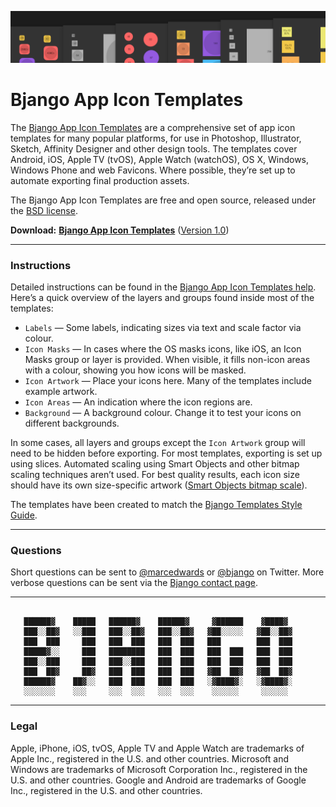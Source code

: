 ![](/Help/images/hero.png)

# Bjango App Icon Templates

The [Bjango App Icon Templates](https://bjango.com/designresources/) are a comprehensive set of app icon templates for many popular platforms, for use in Photoshop, Illustrator, Sketch, Affinity Designer and other design tools. The templates cover Android, iOS, Apple TV (tvOS), Apple Watch (watchOS), OS X, Windows, Windows Phone and web Favicons. Where possible, they’re set up to automate exporting final production assets.

The Bjango App Icon Templates are free and open source, released under the [BSD license](https://github.com/bjango/Bjango-Templates/blob/master/License.md).

**Download:** **[Bjango App Icon Templates](https://github.com/bjango/Bjango-Templates/archive/master.zip)** ([Version 1.0](https://github.com/bjango/Bjango-Templates/blob/master/Help/Version%20History.md))

-----

### Instructions

Detailed instructions can be found in the [Bjango App Icon Templates help](https://github.com/bjango/Bjango-Templates/blob/master/Help/Help.md). Here’s a quick overview of the layers and groups found inside most of the templates:

- `Labels` — Some labels, indicating sizes via text and scale factor via colour.
- `Icon Masks` — In cases where the OS masks icons, like iOS, an Icon Masks group or layer is provided. When visible, it fills non-icon areas with a colour, showing you how icons will be masked.
- `Icon Artwork` — Place your icons here. Many of the templates include example artwork.
- `Icon Areas` — An indication where the icon regions are.
- `Background` — A background colour. Change it to test your icons on different backgrounds.

In some cases, all layers and groups except the `Icon Artwork` group will need to be hidden before exporting. For most templates, exporting is set up using slices. Automated scaling using Smart Objects and other bitmap scaling techniques aren’t used. For best quality results, each icon size should have its own size-specific artwork ([Smart Objects bitmap scale](https://bjango.com/articles/smartobjects/)).

The templates have been created to match the [Bjango Templates Style Guide](https://github.com/bjango/Bjango-Templates/blob/master/Help/Style%20Guide.md).

-----

### Questions

Short questions can be sent to [@marcedwards](https://twitter.com/marcedwards) or [@bjango](https://twitter.com/bjango) on Twitter. More verbose questions can be sent via the [Bjango contact page](https://bjango.com/contact/).

-----

```

   ██████▓    █████   ██████▓    ██████▓     ▓██████    ▓████▓
   ███░░██▓   ░░███   ███░░██▓   ███░░██▓   ▓██░░░░░   ▓██░░██▓
   ███  ███     ███   ███  ███   ███  ███   ███        ███  ███
   █████▓░░     ███   ████████   ███  ███   ███  ███   ███  ███
   ███░░███     ███   ███░░███   ███  ███   ███  ███   ███  ███
   ███  ██▓     ██▓   ███  ███   ███  ███   ▓██  ██▓   ▓██  ██▓
   ██████▓    ██▓░░   ███  ███   ███  ███   ░▓████▓░   ░▓████▓░
   ░░░░░░░    ░░░     ░░░  ░░░   ░░░  ░░░    ░░░░░░     ░░░░░░

```

-----


### Legal

Apple, iPhone, iOS, tvOS, Apple TV and Apple Watch are trademarks of Apple Inc., registered in the U.S. and other countries. Microsoft and Windows are trademarks of Microsoft Corporation Inc., registered in the U.S. and other countries. Google and Android are trademarks of Google Inc., registered in the U.S. and other countries.